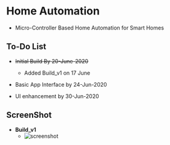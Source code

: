 # Home Automation

- Micro-Controller Based Home Automation for Smart Homes

## To-Do List
- ~~Initial Build By 20-June-2020~~
  - Added Build_v1 on 17 June

- Basic App Interface by 24-Jun-2020

- UI enhancement by 30-Jun-2020

## ScreenShot
- **Build_v1**
  - ![screenshot](https://github.com/arshanwar/Home_Automation/blob/master/ScreenShot_Build_v1.jpg)
